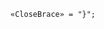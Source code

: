 <!-- This file is generated automatically by infrastructure scripts. Please don't edit by hand. -->

```{ .ebnf .slang-ebnf #CloseBrace }
«CloseBrace» = "}";
```
